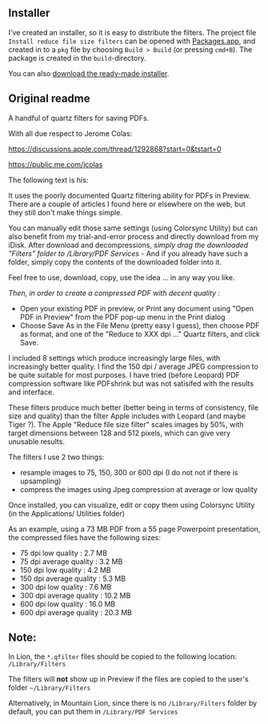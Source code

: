 Installer
---------

I've created an installer, so it is easy to distribute the filters. The project file `Install reduce file size filters` can be opened with [Packages.app](http://s.sudre.free.fr/Software/Packages/about.html), and created in to a `pkg` file by choosing `Build > Build` (or pressing `cmd+B`). The package is created in the `build`-directory.

You can also [download the ready-made installer](https://github.com/doekman/Apple-Quartz-Filters/releases).


Original readme
---------------

A handful of quartz filters for saving PDFs.

With all due respect to Jerome Colas:

https://discussions.apple.com/thread/1292868?start=0&tstart=0

https://public.me.com/jcolas

The following text is his:

It uses the poorly documented Quartz filtering ability for PDFs in Preview. There are a couple of articles I found here or elsewhere on the web, but they still don't make things simple.

You can manually edit those same settings (using Colorsync Utility) but can also benefit from my trial-and-error process and directly download from my iDisk.
After download and decompressions, *simply drag the downloaded "Filters" folder to /Library/PDF Services* - And if you already have such a folder, simply copy the contents of the downloaded folder into it.

Feel free to use, download, copy, use the idea ... in any way you like.

*Then, in order to create a compressed PDF with decent quality :*

- Open your existing PDF in preview, or Print any document using "Open PDF in Preview" from the PDF pop-up menu in the Print dialog
- Choose Save As in the File Menu (pretty easy I guess), then choose PDF as format, and one of the "Reduce to XXX dpi ..." Quartz filters, and click Save.

I included 8 settings which produce increasingly large files, with increasingly better quality. I find the 150 dpi / average JPEG compression to be quite suitable for most purposes. I have tried (before Leopard) PDF compression software like PDFshrink but was not satisifed with the results and interface.

These filters produce much better (better being in terms of consistency, file size and quality) than the filter Apple includes with Leopard (and maybe Tiger ?).
The Apple "Reduce file size filter" scales images by 50%, with target dimensions between 128 and 512 pixels, which can give very unusable results.

The filters I use 2 two things:

- resample images to 75, 150, 300 or 600 dpi (I do not not if there is upsampling)
- compress the images using Jpeg compression at average or low quality

Once installed, you can visualize, edit or copy them using Colorsync Utility (in the Applications/ Utilities folder)

As an example, using a 73 MB PDF from a 55 page Powerpoint presentation, the compressed files have the following sizes:

- 75 dpi low quality : 2.7 MB
- 75 dpi average quality : 3.2 MB
- 150 dpi low quality : 4.2 MB
- 150 dpi average quality : 5.3 MB
- 300 dpi low quality : 7.6 MB
- 300 dpi average quality : 10.2 MB
- 600 dpi low quality : 16.0 MB
- 600 dpi average quality : 20.3 MB

## Note:
In Lion, the `*.qfilter` files should be copied to the following location: `/Library/Filters`

The filters will **not** show up in Preview if the files are copied to the user's folder `~/Library/Filters`

Alternatively, in Mountain Lion, since there is no `/Library/Filters` folder by default, you can put them in `/Library/PDF Services`
